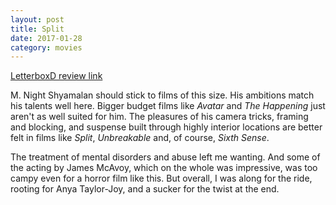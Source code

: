```yaml
---
layout: post
title: Split 
date: 2017-01-28
category: movies
---
```

 
[LetterboxD review link](http://letterboxd.com/samarthbhaskar/film/split-2016/)

M. Night Shyamalan should stick to films of this size. His ambitions match his talents well here. Bigger budget films like <em>Avatar</em> and <em>The Happening</em> just aren't as well suited for him. The pleasures of his camera tricks, framing and blocking, and suspense built through highly interior locations are better felt in films like <em>Split</em>, <em>Unbreakable</em> and, of course, <em>Sixth Sense</em>.

The treatment of mental disorders and abuse left me wanting. And some of the acting by James McAvoy, which on the whole was impressive, was too campy even for a horror film like this. But overall, I was along for the ride, rooting for Anya Taylor-Joy, and a sucker for the twist at the end.